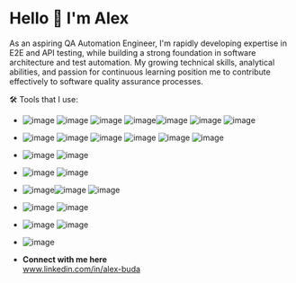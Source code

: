 # Hello 👋 I'm Alex

As an aspiring QA Automation Engineer, I'm rapidly developing expertise in E2E and API testing, while building a strong foundation in software architecture and test automation. My growing technical skills, analytical abilities, and passion for continuous learning position me to contribute effectively to software quality assurance processes.

🛠 Tools that I use:

- ![image](https://github.com/user-attachments/assets/bd0a8c13-0d3a-44cf-81bb-f5bbfb1f9075) ![image](https://github.com/user-attachments/assets/a4007a2b-f4e5-402d-9923-1865066e3dcd) ![image](https://img.shields.io/badge/Zebrunner-00A95C?style=for-the-badge&logo=Linode&logoColor=white) ![image](https://github.com/user-attachments/assets/0bf6ad9e-af7e-45f5-a5a5-bda51ae9a36f)![image](https://github.com/user-attachments/assets/6f1a4484-4025-4129-8a35-987285547232) ![image](https://github.com/user-attachments/assets/810e7096-2571-4c4a-b8ba-ca7cd97a8108) ![image](https://github.com/user-attachments/assets/2a4eb1e2-fff1-4ec5-833c-3dad834fd729)

 


- ![image](https://github.com/user-attachments/assets/e314f1c5-924e-4c5e-b812-eeada138f598) ![image](https://github.com/user-attachments/assets/efcf5684-46fd-47be-bf76-0ad507b5c9f6) ![image](https://img.shields.io/badge/Gatling-FF9800?style=for-the-badge&logo=dialogflow&logoColor=white) ![image](https://img.shields.io/badge/Appium-3880FF?style=for-the-badge&logo=ionic&logoColor=white) ![image](https://img.shields.io/badge/Rest_Assured-319795?style=for-the-badge&logo=chakra-ui&logoColor=white) ![image](https://img.shields.io/badge/Carina-E23237?style=for-the-badge&logo=angularjs&logoColor=white)

-  ![image](https://github.com/user-attachments/assets/bcd542a8-388e-42fe-a16e-c7ff67af3890) ![image](https://github.com/user-attachments/assets/da0cec59-4437-4629-a1c1-b082dee02e9c)
  
-  ![image](https://github.com/user-attachments/assets/2ccc939f-ad46-4b9b-9273-c3a5c2d4e3a4) ![image](https://github.com/user-attachments/assets/c71e9f1a-98c4-4b53-be6f-7e337a70ce65)


  
- ![image](https://github.com/user-attachments/assets/91d85949-61da-4f82-a816-ebc5c40cf8e5)![image](https://github.com/user-attachments/assets/4e094c08-b213-421d-bd15-d5a9ca0f381b) ![image](https://github.com/user-attachments/assets/930b55f1-8e96-43e1-a2e1-0123e8782e35)


- ![image](https://img.shields.io/badge/TestNG-666666?style=for-the-badge&logo=microsoft&logoColor=white)  ![image](https://github.com/user-attachments/assets/2d0ffdcc-5173-4abf-8ff4-662704d1505a)

- ![image](https://img.shields.io/badge/Devtools-1DA1F2?style=for-the-badge&logo=twitter&logoColor=white)  ![image](https://img.shields.io/badge/JMeter-5391FE?style=for-the-badge&logo=powershell&logoColor=white)
- ![image](https://img.shields.io/badge/Java-0175C2?style=for-the-badge&logo=dart&logoColor=white)


 - **Connect with me here**<br>
www.linkedin.com/in/alex-buda

